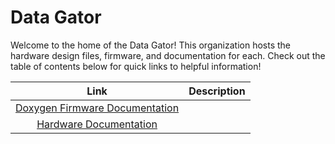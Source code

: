 # Data Gator

Welcome to the home of the Data Gator! This organization hosts the hardware design files, firmware, and documentation for each. Check out the table of contents below for quick links
to helpful information!

| Link | Description |
| :---: | :---: | 
| [Doxygen Firmware Documentation](https://data-gator.github.io/) | 
| [Hardware Documentation](https://data-gator.github.io/Hardware)|
